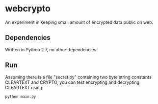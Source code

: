 webcrypto
=========

An experiment in keeping small amount of encrypted data public on web.

Dependencies
------------
Written in Python 2.7, no other dependencies.

Run
---
Assuming there is a file "secret.py" containing two byte string constants CLEARTEXT and CRYPTO, you can test encrypting and decrypting CLEARTEXT using:

    python main.py
